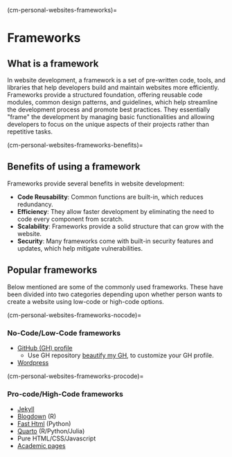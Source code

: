 (cm-personal-websites-frameworks)=
# Frameworks

## What is a framework

In website development, a framework is a set of pre-written code, tools, and
libraries that help developers build and maintain websites more efficiently.
Frameworks provide a structured foundation, offering reusable code modules,
common design patterns, and guidelines, which help streamline the development
process and promote best practices. They essentially "frame" the development by
managing basic functionalities and allowing developers to focus on the unique
aspects of their projects rather than repetitive tasks.

(cm-personal-websites-frameworks-benefits)=
## Benefits of using a framework

Frameworks provide several benefits in website development:

* **Code Reusability**: Common functions are built-in, which
reduces redundancy.
* **Efficiency**: They allow faster development by eliminating the need
to code every component from scratch.
* **Scalability**: Frameworks provide a solid structure that can grow with the
website.
* **Security**: Many frameworks come with built-in security features and
updates, which help mitigate vulnerabilities.

## Popular frameworks

Below mentioned are some of the commonly used frameworks. These have been
divided into two categories depending upon whether person wants to create a
website using low-code or high-code options.

(cm-personal-websites-frameworks-nocode)=
### No-Code/Low-Code frameworks

* [GitHub (GH) profile](https://docs.github.com/en/account-and-profile/setting-up-and-managing-your-github-profile/customizing-your-profile/about-your-profile)
  * Use GH repository [beautify my GH](<https://github.com/rzashakeri/beautify-github-profile>), to customize your GH profile.
* [Wordpress](https://wordpress.com/support/five-step-website-setup/)

(cm-personal-websites-frameworks-procode)=
### Pro-code/High-Code frameworks

* [Jekyll](https://jekyllrb.com/)
* [Blogdown](https://bookdown.org/yihui/blogdown/) (R)
* [Fast Html](https://fastht.ml/) (Python)
* [Quarto](https://quarto.org/docs/gallery/#websites) (R/Python/Julia)
* Pure HTML/CSS/Javascript
* [Academic pages](<https://github.com/academicpages/academicpages.github.io>)
